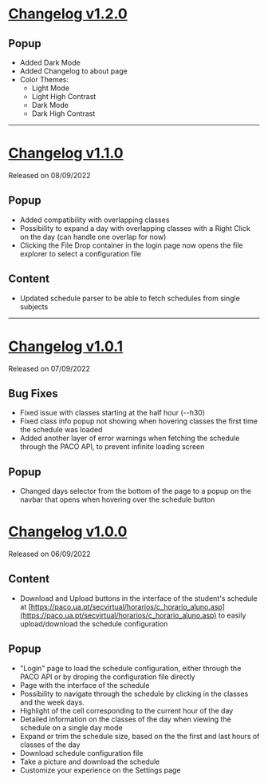 # [Changelog v1.2.0](https://github.com/digas99/schedule-ua/releases/tag/v1.2.0) 

## Popup
- Added Dark Mode
- Added Changelog to about page
- Color Themes:
    - Light Mode
    - Light High Contrast
    - Dark Mode
    - Dark High Contrast

---

# [Changelog v1.1.0](https://github.com/digas99/schedule-ua/releases/tag/v1.1.0) 
Released on 08/09/2022

## Popup
- Added compatibility with overlapping classes
- Possibility to expand a day with overlapping classes with a Right Click on the day (can handle one overlap for now)
- Clicking the File Drop container in the login page now opens the file explorer to select a configuration file

## Content
- Updated schedule parser to be able to fetch schedules from single subjects

---

# [Changelog v1.0.1](https://github.com/digas99/schedule-ua/releases/tag/v1.0.1) 
Released on 07/09/2022

## Bug Fixes
- Fixed issue with classes starting at the half hour (--h30)
- Fixed class info popup not showing when hovering classes the first time the schedule was loaded
- Added another layer of error warnings when fetching the schedule through the PACO API, to prevent infinite loading screen

## Popup
- Changed days selector from the bottom of the page to a popup on the navbar that opens when hovering over the schedule button

# [Changelog v1.0.0](https://github.com/digas99/schedule-ua/releases/tag/v1.0.0) 
Released on 06/09/2022

## Content
- Download and Upload buttons in the interface of the student's schedule at [https://paco.ua.pt/secvirtual/horarios/c_horario_aluno.asp](https://paco.ua.pt/secvirtual/horarios/c_horario_aluno.asp) to easily upload/download the schedule configuration

## Popup
- "Login" page to load the schedule configuration, either through the PACO API or by droping the configuration file directly
- Page with the interface of the schedule
- Possibility to navigate through the schedule by clicking in the classes and the week days.
- Highlight of the cell corresponding to the current hour of the day
- Detailed information on the classes of the day when viewing the schedule on a single day mode
- Expand or trim the schedule size, based on the the first and last hours of classes of the day
- Download schedule configuration file
- Take a picture and download the schedule
- Customize your experience on the Settings page